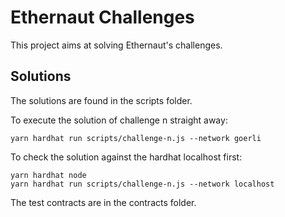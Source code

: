 # Ethernaut Challenges

This project aims at solving Ethernaut's challenges.

## Solutions

The solutions are found in the scripts folder.

To execute the solution of challenge n straight away:
```console
yarn hardhat run scripts/challenge-n.js --network goerli
```

To check the solution against the hardhat localhost first:
```console
yarn hardhat node
yarn hardhat run scripts/challenge-n.js --network localhost
```

The test contracts are in the contracts folder.